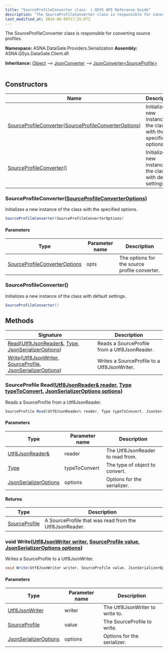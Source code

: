 ```yaml
---
title: "SourceProfileConverter class  | QSYS API Reference Guide"
description: "The SourceProfileConverter class is responsible for converting source profiles. "
last_modified_at: 2024-08-09T17:25:07Z
---
```


The SourceProfileConverter class is responsible for converting source profiles.

**Namespace:** ASNA.DataGate.Providers.Serialization
**Assembly:** ASNA.QSys.DataGate.Client.dll

**Inheritance:** [Object](https://docs.microsoft.com/en-us/dotnet/api/system.object) --> [JsonConverter](https://learn.microsoft.com/en-us/dotnet/api/system.text.json.serialization.jsonconverter-1?view=net-8.0) --> [JsonConverter\<SourceProfile\>](https://learn.microsoft.com/en-us/dotnet/api/system.text.json.serialization.jsonconverter-1?view=net-8.0)
<br>
<br>

## Constructors

| Name | Description |
| --- | --- |
| [SourceProfileConverter](#sourceprofileconvertersourceprofileconverteroptions)([SourceProfileConverterOptions](/reference/datagate/datagate-providers/source-profile-converter-options.html)) | Initializes a new instance of the  class with the specified options.
| [SourceProfileConverter()](#sourceprofileconverter) | Initializes a new instance of the  class with default settings.

### SourceProfileConverter([SourceProfileConverterOptions](/reference/datagate/datagate-providers/source-profile-converter-options.html))

Initializes a new instance of the  class with the specified options.

```cs
SourceProfileConverter(SourceProfileConverterOptions)
```

#### Parameters

| Type | Parameter name | Description
| --- | --- | ---
| [SourceProfileConverterOptions](/reference/datagate/datagate-providers/source-profile-converter-options.html) | opts | The options for the source profile converter.

### SourceProfileConverter()

Initializes a new instance of the  class with default settings.

```cs
SourceProfileConverter()
```

## Methods

| Signature | Description |
| --- | --- |
| [Read](#sourceprofile-readutf8jsonreader-reader-type-typetoconvert-jsonserializeroptions-options)([Utf8JsonReader&](https://learn.microsoft.com/en-us/dotnet/api/system.text.json.utf8jsonreader?view=net-8.0), [Type](https://docs.microsoft.com/en-us/dotnet/api/system.type), [JsonSerializerOptions](https://learn.microsoft.com/en-us/dotnet/api/system.text.json.jsonserializeroptions?view=net-8.0)) | Reads a SourceProfile from a Utf8JsonReader.
| [Write](#void-writeutf8jsonwriter-writer-sourceprofile-value-jsonserializeroptions-options)([Utf8JsonWriter](https://learn.microsoft.com/en-us/dotnet/api/system.text.json.utf8jsonwriter?view=net-8.0), [SourceProfile](/reference/datagate/datagate-providers/source-profile.html), [JsonSerializerOptions](https://learn.microsoft.com/en-us/dotnet/api/system.text.json.jsonserializeroptions?view=net-8.0)) | Writes a SourceProfile to a Utf8JsonWriter.

### SourceProfile Read([Utf8JsonReader& reader](https://learn.microsoft.com/en-us/dotnet/api/system.text.json.utf8jsonreader?view=net-8.0), [Type typeToConvert](https://docs.microsoft.com/en-us/dotnet/api/system.type), [JsonSerializerOptions options](https://learn.microsoft.com/en-us/dotnet/api/system.text.json.jsonserializeroptions?view=net-8.0))

Reads a SourceProfile from a Utf8JsonReader.

```cs
SourceProfile Read(Utf8JsonReader& reader, Type typeToConvert, JsonSerializerOptions options)
```

#### Parameters

| Type | Parameter name | Description
| --- | --- | ---
| [Utf8JsonReader&](https://learn.microsoft.com/en-us/dotnet/api/system.text.json.utf8jsonreader?view=net-8.0) | reader | The Utf8JsonReader to read from.
| [Type](https://docs.microsoft.com/en-us/dotnet/api/system.type) | typeToConvert | The type of object to convert.
| [JsonSerializerOptions](https://learn.microsoft.com/en-us/dotnet/api/system.text.json.jsonserializeroptions?view=net-8.0) | options | Options for the serializer.

#### Returns

| Type | Description
| --- | ---
| [SourceProfile](/reference/datagate/datagate-providers/source-profile.html) | A SourceProfile that was read from the Utf8JsonReader.

### void Write([Utf8JsonWriter writer](https://learn.microsoft.com/en-us/dotnet/api/system.text.json.utf8jsonwriter?view=net-8.0), [SourceProfile value](/reference/datagate/datagate-providers/source-profile.html), [JsonSerializerOptions options](https://learn.microsoft.com/en-us/dotnet/api/system.text.json.jsonserializeroptions?view=net-8.0))

Writes a SourceProfile to a Utf8JsonWriter.

```cs
void Write(Utf8JsonWriter writer, SourceProfile value, JsonSerializerOptions options)
```

#### Parameters

| Type | Parameter name | Description
| --- | --- | ---
| [Utf8JsonWriter](https://learn.microsoft.com/en-us/dotnet/api/system.text.json.utf8jsonwriter?view=net-8.0) | writer | The Utf8JsonWriter to write to.
| [SourceProfile](/reference/datagate/datagate-providers/source-profile.html) | value | The SourceProfile to write.
| [JsonSerializerOptions](https://learn.microsoft.com/en-us/dotnet/api/system.text.json.jsonserializeroptions?view=net-8.0) | options | Options for the serializer.
